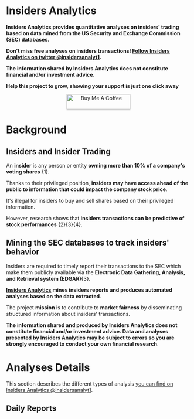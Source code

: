 # **Insiders Analytics**

**Insiders Analytics provides quantitative analyses on insiders' trading based on data mined from the US Security and Exchange Commission (SEC) databases.**

**Don't miss free analyses on insiders transactions! [Follow Insiders Analytics on twitter @insidersanalyt1](https://twitter.com/insidersanalyt1).**

**The information shared by Insiders Analytics does not constitute financial and/or investment advice**.

**Help this project to grow, showing your support is just one click away**

<div style="text-align: center">
  <a href="https://www.buymeacoffee.com/elioami" target="_blank"><img src="https://www.buymeacoffee.com/assets/img/custom_images/orange_img.png" alt="Buy Me A Coffee" style="height: 41px !important;width: 174px !important;box-shadow: 0px 3px 2px 0px rgba(190, 190, 190, 0.5) !important;-webkit-box-shadow: 0px 3px 2px 0px rgba(190, 190, 190, 0.5) !important;" ></a>
</div>

# **Background**

## Insiders and Insider Trading

An **insider** is any person or entity **owning more than 10% of a company's voting shares** {1}. 

Thanks to their privileged position, **insiders may have access ahead of the public to information that could impact the company stock price**. 

It's illegal for insiders to buy and sell shares based on their privileged information. 

However, research shows that **insiders transactions can be predictive of stock performances** {2}{3}{4}.

## Mining the SEC databases to track insiders' behavior 

Insiders are required to timely report their transactions to the SEC which make them publicly available via the **Electronic Data Gathering, Analysis, and Retrieval system (EDGAR)**{3}.

**[Insiders Analytics](https://twitter.com/insidersanalyt1) mines insiders reports and produces automated analyses based on the data extracted**. 

The project **mission** is to contribute to **market fairness** by disseminating structured information about insiders' transactions. 

**The information shared and produced by Insiders Analytics does not constitute financial and/or investment advice. Data and analyses presented by Insiders Analytics may be subject to errors so you are strongly encouraged to conduct your own financial research**.

# **Analyses Details**

This section describes the different types of analysis [you can find on Insiders Analytics @insidersanalyt1](https://twitter.com/insidersanalyt1). 

## Daily Reports





